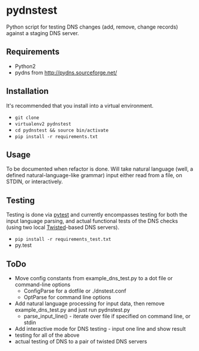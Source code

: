 pydnstest
=========

Python script for testing DNS changes (add, remove, change records) against a staging DNS server.

Requirements
------------
* Python2
* pydns from <http://pydns.sourceforge.net/>

Installation
------------
It's recommended that you install into a virtual environment.

* `git clone`
* `virtualenv2 pydnstest`
* `cd pydnstest && source bin/activate`
* `pip install -r requirements.txt`

Usage
-----
To be documented when refactor is done. Will take natural language (well, a
defined natural-language-like grammar) input either read from a file, on
STDIN, or interactively.

Testing
-------
Testing is done via [pytest](http://pytest.org/latest/) and currently
encompasses testing for both the input language parsing, and actual functional
tests of the DNS checks (using two local
[Twisted](http://twistedmatrix.com)-based DNS servers).

* `pip install -r requirements_test.txt`
* py.test

ToDo
----
* Move config constants from example_dns_test.py to a dot file or command-line options
   * ConfigParse for a dotfile or ./dnstest.conf
   * OptParse for command line options
* Add natural language processing for input data, then remove example_dns_test.py and just run pydnstest.py
   * parse_input_line() - iterate over file if specified on command line, or stdin
* Add interactive mode for DNS testing - input one line and show result
* testing for all of the above
* actual testing of DNS to a pair of twisted DNS servers
